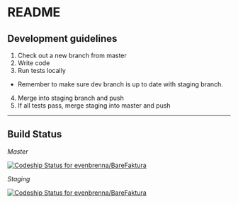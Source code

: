README
======

Development guidelines
----------------------
1. Check out a new branch from master
2. Write code
3. Run tests locally
  - Remember to make sure dev branch is up to date with staging branch.
4. Merge into staging branch and push
5. If all tests pass, merge staging into master and push

***

Build Status
------------

*Master*

[ ![Codeship Status for evenbrenna/BareFaktura](https://codeship.com/projects/bbc45710-8b03-0132-04dc-660f9dc63bc4/status?branch=master)](https://codeship.com/projects/60234)

*Staging*

[ ![Codeship Status for evenbrenna/BareFaktura](https://codeship.com/projects/bbc45710-8b03-0132-04dc-660f9dc63bc4/status?branch=staging)](https://codeship.com/projects/60234)
